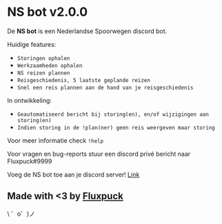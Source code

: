 NS bot v2.0.0
=========================

De **NS bot** is een Nederlandse Spoorwegen discord bot.

Huidige features:
- `Storingen ophalen`
- `Werkzaamheden ophalen`
- `NS reizen plannen`
- `Reisgeschiedenis, 5 laatste geplande reizen`
- `Snel een reis plannen aan de hand van je reisgeschiedenis`

In ontwikkeling:
- `Geautomatiseerd bericht bij storing(en), en/of wijzigingen aan storing(en)`
- `Indien storing in de !plan(ner) geen reis weergeven maar storing`

Voor meer informatie check `!help`

Voor vragen en bug-reports stuur een discord privé bericht naar Fluxpuck#9999

Voeg de NS bot toe aan je discord server! [Link](https://discordapp.com/api/oauth2/authorize?client_id=553561246339956766&permissions=0&scope=bot)

Made with <3 by [Fluxpuck](https://twitter.com/fluxpuck)
-------------------

 \ ゜o゜)ノ

